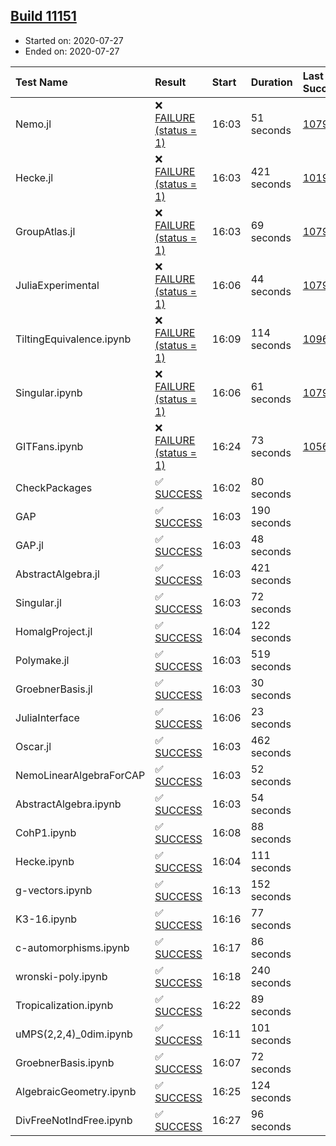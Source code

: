## [Build 11151](https://oscarci.mathematik.uni-kl.de/job/oscar/11151/)

* Started on: 2020-07-27
* Ended on: 2020-07-27

| Test Name    | Result | Start | Duration | Last Success | First Failure |
|:-------------|:-------|:------|:---------|:-------------|:--------------|
| Nemo.jl | ❌ [FAILURE (status = 1)](https://oscarci.mathematik.uni-kl.de/job/oscar/11151/artifact/logs/build-11151/Nemo.jl.log) | 16:03 | 51 seconds | [10790](https://oscarci.mathematik.uni-kl.de/job/oscar/10790/) | [10791](https://oscarci.mathematik.uni-kl.de/job/oscar/10791/) |
| Hecke.jl | ❌ [FAILURE (status = 1)](https://oscarci.mathematik.uni-kl.de/job/oscar/11151/artifact/logs/build-11151/Hecke.jl.log) | 16:03 | 421 seconds | [10197](https://oscarci.mathematik.uni-kl.de/job/oscar/10197/) | [10198](https://oscarci.mathematik.uni-kl.de/job/oscar/10198/) |
| GroupAtlas.jl | ❌ [FAILURE (status = 1)](https://oscarci.mathematik.uni-kl.de/job/oscar/11151/artifact/logs/build-11151/GroupAtlas.jl.log) | 16:03 | 69 seconds | [10790](https://oscarci.mathematik.uni-kl.de/job/oscar/10790/) | [10791](https://oscarci.mathematik.uni-kl.de/job/oscar/10791/) |
| JuliaExperimental | ❌ [FAILURE (status = 1)](https://oscarci.mathematik.uni-kl.de/job/oscar/11151/artifact/logs/build-11151/JuliaExperimental.log) | 16:06 | 44 seconds | [10790](https://oscarci.mathematik.uni-kl.de/job/oscar/10790/) | [10791](https://oscarci.mathematik.uni-kl.de/job/oscar/10791/) |
| TiltingEquivalence.ipynb | ❌ [FAILURE (status = 1)](https://oscarci.mathematik.uni-kl.de/job/oscar/11151/artifact/logs/build-11151/TiltingEquivalence.ipynb.log) | 16:09 | 114 seconds | [10962](https://oscarci.mathematik.uni-kl.de/job/oscar/10962/) | [10963](https://oscarci.mathematik.uni-kl.de/job/oscar/10963/) |
| Singular.ipynb | ❌ [FAILURE (status = 1)](https://oscarci.mathematik.uni-kl.de/job/oscar/11151/artifact/logs/build-11151/Singular.ipynb.log) | 16:06 | 61 seconds | [10790](https://oscarci.mathematik.uni-kl.de/job/oscar/10790/) | [10791](https://oscarci.mathematik.uni-kl.de/job/oscar/10791/) |
| GITFans.ipynb | ❌ [FAILURE (status = 1)](https://oscarci.mathematik.uni-kl.de/job/oscar/11151/artifact/logs/build-11151/GITFans.ipynb.log) | 16:24 | 73 seconds | [10566](https://oscarci.mathematik.uni-kl.de/job/oscar/10566/) | [10567](https://oscarci.mathematik.uni-kl.de/job/oscar/10567/) |
| CheckPackages | ✅ [SUCCESS](https://oscarci.mathematik.uni-kl.de/job/oscar/11151/artifact/logs/build-11151/CheckPackages.log) | 16:02 | 80 seconds |  |  |
| GAP | ✅ [SUCCESS](https://oscarci.mathematik.uni-kl.de/job/oscar/11151/artifact/logs/build-11151/GAP.log) | 16:03 | 190 seconds |  |  |
| GAP.jl | ✅ [SUCCESS](https://oscarci.mathematik.uni-kl.de/job/oscar/11151/artifact/logs/build-11151/GAP.jl.log) | 16:03 | 48 seconds |  |  |
| AbstractAlgebra.jl | ✅ [SUCCESS](https://oscarci.mathematik.uni-kl.de/job/oscar/11151/artifact/logs/build-11151/AbstractAlgebra.jl.log) | 16:03 | 421 seconds |  |  |
| Singular.jl | ✅ [SUCCESS](https://oscarci.mathematik.uni-kl.de/job/oscar/11151/artifact/logs/build-11151/Singular.jl.log) | 16:03 | 72 seconds |  |  |
| HomalgProject.jl | ✅ [SUCCESS](https://oscarci.mathematik.uni-kl.de/job/oscar/11151/artifact/logs/build-11151/HomalgProject.jl.log) | 16:04 | 122 seconds |  |  |
| Polymake.jl | ✅ [SUCCESS](https://oscarci.mathematik.uni-kl.de/job/oscar/11151/artifact/logs/build-11151/Polymake.jl.log) | 16:03 | 519 seconds |  |  |
| GroebnerBasis.jl | ✅ [SUCCESS](https://oscarci.mathematik.uni-kl.de/job/oscar/11151/artifact/logs/build-11151/GroebnerBasis.jl.log) | 16:03 | 30 seconds |  |  |
| JuliaInterface | ✅ [SUCCESS](https://oscarci.mathematik.uni-kl.de/job/oscar/11151/artifact/logs/build-11151/JuliaInterface.log) | 16:06 | 23 seconds |  |  |
| Oscar.jl | ✅ [SUCCESS](https://oscarci.mathematik.uni-kl.de/job/oscar/11151/artifact/logs/build-11151/Oscar.jl.log) | 16:03 | 462 seconds |  |  |
| NemoLinearAlgebraForCAP | ✅ [SUCCESS](https://oscarci.mathematik.uni-kl.de/job/oscar/11151/artifact/logs/build-11151/NemoLinearAlgebraForCAP.log) | 16:03 | 52 seconds |  |  |
| AbstractAlgebra.ipynb | ✅ [SUCCESS](https://oscarci.mathematik.uni-kl.de/job/oscar/11151/artifact/logs/build-11151/AbstractAlgebra.ipynb.log) | 16:03 | 54 seconds |  |  |
| CohP1.ipynb | ✅ [SUCCESS](https://oscarci.mathematik.uni-kl.de/job/oscar/11151/artifact/logs/build-11151/CohP1.ipynb.log) | 16:08 | 88 seconds |  |  |
| Hecke.ipynb | ✅ [SUCCESS](https://oscarci.mathematik.uni-kl.de/job/oscar/11151/artifact/logs/build-11151/Hecke.ipynb.log) | 16:04 | 111 seconds |  |  |
| g-vectors.ipynb | ✅ [SUCCESS](https://oscarci.mathematik.uni-kl.de/job/oscar/11151/artifact/logs/build-11151/g-vectors.ipynb.log) | 16:13 | 152 seconds |  |  |
| K3-16.ipynb | ✅ [SUCCESS](https://oscarci.mathematik.uni-kl.de/job/oscar/11151/artifact/logs/build-11151/K3-16.ipynb.log) | 16:16 | 77 seconds |  |  |
| c-automorphisms.ipynb | ✅ [SUCCESS](https://oscarci.mathematik.uni-kl.de/job/oscar/11151/artifact/logs/build-11151/c-automorphisms.ipynb.log) | 16:17 | 86 seconds |  |  |
| wronski-poly.ipynb | ✅ [SUCCESS](https://oscarci.mathematik.uni-kl.de/job/oscar/11151/artifact/logs/build-11151/wronski-poly.ipynb.log) | 16:18 | 240 seconds |  |  |
| Tropicalization.ipynb | ✅ [SUCCESS](https://oscarci.mathematik.uni-kl.de/job/oscar/11151/artifact/logs/build-11151/Tropicalization.ipynb.log) | 16:22 | 89 seconds |  |  |
| uMPS(2,2,4)_0dim.ipynb | ✅ [SUCCESS](https://oscarci.mathematik.uni-kl.de/job/oscar/11151/artifact/logs/build-11151/uMPS-2-2-4-_0dim.ipynb.log) | 16:11 | 101 seconds |  |  |
| GroebnerBasis.ipynb | ✅ [SUCCESS](https://oscarci.mathematik.uni-kl.de/job/oscar/11151/artifact/logs/build-11151/GroebnerBasis.ipynb.log) | 16:07 | 72 seconds |  |  |
| AlgebraicGeometry.ipynb | ✅ [SUCCESS](https://oscarci.mathematik.uni-kl.de/job/oscar/11151/artifact/logs/build-11151/AlgebraicGeometry.ipynb.log) | 16:25 | 124 seconds |  |  |
| DivFreeNotIndFree.ipynb | ✅ [SUCCESS](https://oscarci.mathematik.uni-kl.de/job/oscar/11151/artifact/logs/build-11151/DivFreeNotIndFree.ipynb.log) | 16:27 | 96 seconds |  |  |
